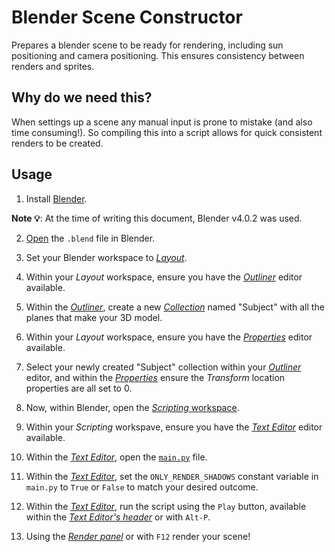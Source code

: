 # Blender Scene Constructor

Prepares a blender scene to be ready for rendering, including sun positioning and camera positioning. This ensures consistency between renders and sprites.

## Why do we need this?

When settings up a scene any manual input is prone to mistake (and also time consuming!). So compiling this into a script allows for quick consistent renders to be created.

## Usage

1. Install [Blender](https://www.blender.org/download/).

**Note 💡**: At the time of writing this document, Blender v4.0.2 was used.

2. [Open](https://docs.blender.org/manual/en/latest/files/blend/open_save.html) the `.blend` file in Blender.

3. Set your Blender workspace to [_Layout_](https://docs.blender.org/manual/en/latest/interface/window_system/workspaces.html).

4. Within your _Layout_ workspace, ensure you have the [_Outliner_](https://docs.blender.org/manual/en/latest/editors/outliner/introduction.html) editor available.

5. Within the [_Outliner_](https://docs.blender.org/manual/en/latest/editors/outliner/introduction.html), create a new [_Collection_](https://docs.blender.org/manual/en/latest/scene_layout/collections/collections.html) named "Subject" with all the planes that make your 3D model.

6. Within your _Layout_ workspace, ensure you have the [_Properties_](https://docs.blender.org/manual/en/latest/editors/properties_editor.html) editor available.

7. Select your newly created "Subject" collection within your [_Outliner_](https://docs.blender.org/manual/en/latest/editors/outliner/introduction.html) editor, and within the [_Properties_](https://docs.blender.org/manual/en/latest/editors/properties_editor.html) ensure the _Transform_ location properties are all set to 0.

8. Now, within Blender, open the [_Scripting_ workspace](https://docs.blender.org/manual/en/latest/interface/window_system/workspaces.html).

9. Within your _Scripting_ workspave, ensure you have the [_Text Editor_](https://docs.blender.org/manual/en/latest/editors/text_editor.html) editor available.

10. Within the [_Text Editor_](https://docs.blender.org/manual/en/latest/editors/text_editor.html), open the [`main.py`](main.py) file.

11. Within the [_Text Editor_](https://docs.blender.org/manual/en/latest/editors/text_editor.html), set the `ONLY_RENDER_SHADOWS` constant variable in `main.py` to `True` or `False` to match your desired outcome.

12. Within the [_Text Editor_](https://docs.blender.org/manual/en/latest/editors/text_editor.html), run the script using the `Play` button, available within the [_Text Editor's header_](https://docs.blender.org/manual/en/latest/editors/text_editor.html#header) or with `Alt-P`.

13. Using the [_Render panel_](https://docs.blender.org/manual/en/2.79/render/output/render_panel.html) or with `F12` render your scene!
